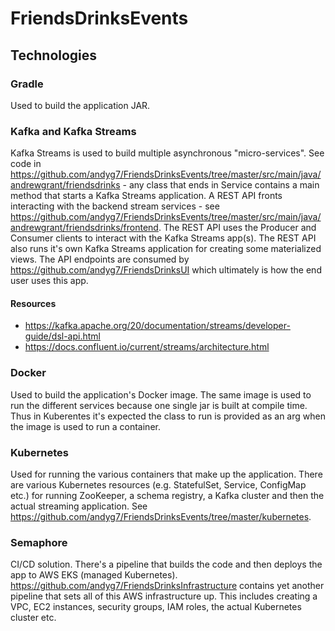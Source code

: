 # FriendsDrinksEvents

## Technologies 
### Gradle
Used to build the application JAR.

### Kafka and Kafka Streams
Kafka Streams is used to build multiple asynchronous "micro-services". See code in https://github.com/andyg7/FriendsDrinksEvents/tree/master/src/main/java/andrewgrant/friendsdrinks - any class that ends in Service contains a main method that starts a Kafka Streams application. A REST API fronts interacting with the backend stream services - see https://github.com/andyg7/FriendsDrinksEvents/tree/master/src/main/java/andrewgrant/friendsdrinks/frontend. The REST API uses the Producer and Consumer clients to interact with the Kafka Streams app(s). The REST API also runs it's own Kafka Streams application for creating some materialized views. The API endpoints are consumed by https://github.com/andyg7/FriendsDrinksUI which ultimately is how the end user uses this app.
#### Resources
- https://kafka.apache.org/20/documentation/streams/developer-guide/dsl-api.html
- https://docs.confluent.io/current/streams/architecture.html
### Docker
Used to build the application's Docker image. The same image is used to run the different services because one single jar is built at compile time. Thus in Kuberentes it's expected the class to run is provided as an arg when the image is used to run a container.
### Kubernetes
Used for running the various containers that make up the application. There are various Kubernetes resources (e.g. StatefulSet, Service, ConfigMap etc.) for running ZooKeeper, a schema registry, a Kafka cluster and then the actual streaming application. See https://github.com/andyg7/FriendsDrinksEvents/tree/master/kubernetes.

### Semaphore
CI/CD solution. There's a pipeline that builds the code and then deploys the app to AWS EKS (managed Kubernetes). https://github.com/andyg7/FriendsDrinksInfrastructure contains yet another pipeline that sets all of this AWS infrastructure up. This includes creating a VPC, EC2 instances, security groups, IAM roles, the actual Kubernetes cluster etc.
